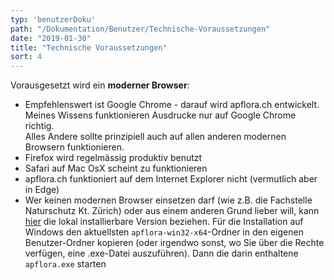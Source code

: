 ```yaml
---
typ: 'benutzerDoku'
path: "/Dokumentation/Benutzer/Technische-Voraussetzungen"
date: "2019-01-30"
title: "Technische Voraussetzungen"
sort: 4
---
```


Vorausgesetzt wird ein **moderner Browser**:

* Empfehlenswert ist Google Chrome - darauf wird apflora.ch entwickelt.<br/>
  Meines Wissens funktionieren Ausdrucke nur auf Google Chrome richtig.<br/>
  Alles Andere sollte prinzipiell auch auf allen anderen modernen Browsern funktionieren.
* Firefox wird regelmässig produktiv benutzt
* Safari auf Mac OsX scheint zu funktionieren
* apflora.ch funktioniert auf dem Internet Explorer nicht (vermutlich aber in Edge)
* Wer keinen modernen Browser einsetzen darf (wie z.B. die Fachstelle Naturschutz Kt. Zürich) oder aus einem anderen Grund lieber will, kann [hier](https://www.dropbox.com/sh/5ar4f0fu5uqvhar/AADJmUo_9pakOnjL_U27EpQMa?dl=0) die lokal installierbare Version beziehen. Für die Installation auf Windows den aktuellsten `apflora-win32-x64`-Ordner in den eigenen Benutzer-Ordner kopieren (oder irgendwo sonst, wo Sie über die Rechte verfügen, eine .exe-Datei auszuführen). Dann die darin enthaltene `apflora.exe` starten